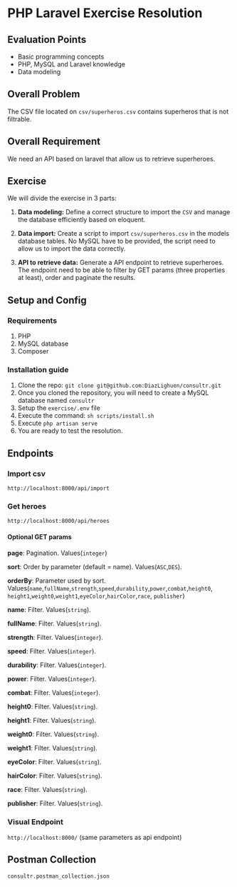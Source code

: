 # PHP Laravel Exercise Resolution

## Evaluation Points

* Basic programming concepts
* PHP, MySQL and Laravel knowledge 
* Data modeling

## Overall Problem
The CSV file located on `csv/superheros.csv` contains superheros that is not filtrable.

## Overall Requirement
We need an API based on laravel that allow us to retrieve superheroes.

## Exercise
We will divide the exercise in 3 parts:

1. **Data modeling:**
Define a correct structure to import the `CSV` and manage the database efficiently based on eloquent.

2. **Data import:**
Create a script to import `csv/superheros.csv` in the models database tables. No MySQL have to be provided, the script need to allow us to import the data correctly.

3. **API to retrieve data:**
Generate a API endpoint to retrieve superheroes. The endpoint need to be able to filter by GET params (three properties at least), order and paginate the results.

## Setup and Config

### Requirements
1. PHP
2. MySQL database
3. Composer


### Installation guide

1. Clone the repo:
`git clone git@github.com:DiazLighuen/consultr.git`
2. Once you cloned the repository, you will need to create a MySQL database named `consultr`
3. Setup the `exercise/.env` file
4. Execute the command: `sh scripts/install.sh`
5. Execute `php artisan serve`
6. You are ready to test the resolution.
 
## Endpoints 

### Import csv
`http://localhost:8000/api/import`

### Get heroes
`http://localhost:8000/api/heroes`

#### Optional GET params

**page**: Pagination. Values(`integer`)

**sort**: Order by parameter (default = name). Values(`ASC`,`DES`).

**orderBy**: Parameter used by sort. Values(`name`,`fullName`,`strength`,`speed`,`durability`,`power`,`combat`,`height0`,
                                          `height1`,`weight0`,`weight1`,`eyeColor`,`hairColor`,`race`,
                                          `publisher`)

**name**: Filter. Values(`string`).

**fullName**: Filter. Values(`string`).

**strength**: Filter. Values(`integer`).

**speed**: Filter. Values(`integer`).

**durability**: Filter. Values(`integer`).

**power**: Filter. Values(`integer`).

**combat**: Filter. Values(`integer`).

**height0**: Filter. Values(`string`).

**height1**: Filter. Values(`string`).

**weight0**: Filter. Values(`string`).

**weight1**: Filter. Values(`string`).

**eyeColor**: Filter. Values(`string`).

**hairColor**: Filter. Values(`string`).

**race**: Filter. Values(`string`).

**publisher**: Filter. Values(`string`).

### Visual Endpoint
`http://localhost:8000/` (same parameters as api endpoint)

## Postman Collection
`consultr.postman_collection.json`